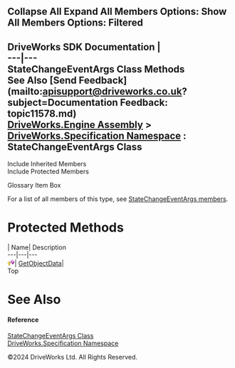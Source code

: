        

 Collapse All Expand All  Members Options: Show All  Members Options: Filtered   
---  
DriveWorks SDK Documentation  |   
---|---  
StateChangeEventArgs Class Methods   
See Also [Send Feedback](mailto:apisupport@driveworks.co.uk?subject=Documentation Feedback: topic11578.md)  
[DriveWorks.Engine Assembly](topic2156.md) > [DriveWorks.Specification Namespace](topic10764.md) : StateChangeEventArgs Class  
---  
  
Include Inherited Members    
Include Protected Members    


Glossary Item Box

For a list of all members of this type, see [StateChangeEventArgs members](topic11579.md).

# Protected Methods

| Name| Description  
---|---|---  
![Protected Method](dotnetimages/protectedMethod.gif)| [GetObjectData](topic11587.md)|   
Top

# See Also

#### Reference

[StateChangeEventArgs Class](topic11578.md)   
[DriveWorks.Specification Namespace](topic10764.md)

©2024 DriveWorks Ltd. All Rights Reserved.
